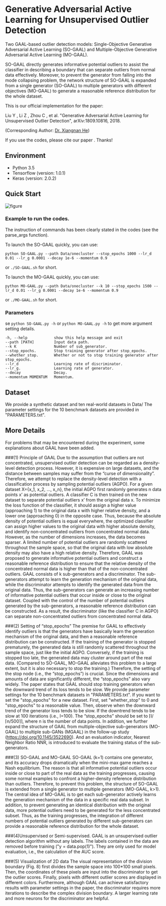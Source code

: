 # Generative Adversarial Active Learning for Unsupervised Outlier Detection
Two GAAL-based outlier detection models: Single-Objective Generative Adversarial Active Learning (SO-GAAL) and Multiple-Objective Generative Adversarial Active Learning (MO-GAAL).

SO-GAAL directly generates informative potential outliers to assist the classifier in describing a boundary that can separate outliers from normal data effectively. Moreover, to prevent the generator from falling into the mode collapsing problem, the network structure of SO-GAAL is expanded from a single generator (SO-GAAL) to multiple generators with different objectives (MO-GAAL) to generate a reasonable reference distribution for the whole dataset.

This is our official implementation for the paper:

Liu Y , Li Z , Zhou C , et al. "Generative Adversarial Active Learning for Unsupervised Outlier Detection",	arXiv:1809.10816, 2018.

(Corresponding Author: [Dr. Xiangnan He](http://www.comp.nus.edu.sg/~xiangnan/))

If you use the codes, please cite our paper . Thanks!

## Environment
- Python 3.5
- Tensorflow (version: 1.0.1)
- Keras (version: 2.0.2)

## Quick Start
![figure](./figure.png)

### Example to run the codes.
The instruction of commands has been clearly stated in the codes (see the parse_args function).

To launch the SO-GAAL quickly, you can use:
```
python SO-GAAL.py --path Data/onecluster --stop_epochs 1000 --lr_d 0.01 --lr_g 0.0001 --decay 1e-6 --momentum 0.9
```
or `./SO-GAAL.sh`  for short.


To launch the MO-GAAL quickly, you can use:
```
python MO-GAAL.py --path Data/onecluster --k 10 --stop_epochs 1500 --lr_d 0.01 --lr_g 0.0001 --decay 1e-6 --momentum 0.9
```
or `./MO-GAAL.sh`  for short.

### Parameters

se `python SO-GAAL.py -h` or `python MO-GAAL.py -h` to get more argument setting details.

```shell
-h, --help            show this help message and exit
--path [PATH]         Input data path.
--k K                 Number of sub_generator.
--stop_epochs.        Stop training generator after stop_epochs.
--whether_stop.       Whether or not to stop training generator after stop_epochs.
--lr_d                Learning rate of discriminator.
--lr_g.               Learning rate of generator.
--decay               Decay.
--momentum MOMENTUM   Momentum.
```

## Dataset
We provide a synthetic dataset and ten real-world datasets in Data/
The parameter settings for the 10 benchmark datasets are provided in "PARAMETERS.txt".

## More Details
For problems that may be encountered during the experiment, some explanations about GAAL have been added.

###(1) Principle of GAAL 
Due to the assumption that outliers are not concentrated, unsupervised outlier detection can be regarded as a density-level detection process. However, it is expensive on large datasets, and the distance between samples may suffer from the “curse of dimensionality”. Therefore, we attempt to replace the density-level detection with a classification process by sampling potential outliers (AGPO).
For a given dataset X={x_1, x_2, ..., x_n}, the initial AGPO first randomly generates n data points x’ as potential outliers. A classifier C is then trained on the new dataset to separate potential outliers x’ from the original data x. To minimize the loss function of the classifier, it should assign a higher value (approaching 1) to the original data x with higher relative density, and a lower one (approaching 0) in the opposite case. Thus, because the absolute density of potential outliers is equal everywhere, the optimized classifier can assign higher values to the original data with higher absolute density, and identify non-concentrated outliers from concentrated normal data.
However, as the number of dimensions increases, the data becomes sparser. A limited number of potential outliers are randomly scattered throughout the sample space, so that the original data with low absolute density may also have a high relative density. Therefore, GAAL was proposed to generate informative potential outliers and construct a reasonable reference distribution to ensure that the relative density of the concentrated normal data is higher than that of the non-concentrated outliers.
GAAL consists of k sub-generators and a discriminator. The sub-generators attempt to learn the generation mechanism of the original data, while the discriminator attempts to identify the generated data from the original data. Thus, the sub-generators can generate an increasing number of informative potential outliers that occur inside or close to the original dataset. Coupled with the control of the number of potential outliers generated by the sub-generators, a reasonable reference distribution can be constructed. As a result, the discriminator (like the classifier C in AGPO) can separate non-concentrated outliers from concentrated normal data.

###(2) Setting of “stop_epochs”
The premise for GAAL to effectively identify outliers is that the generators have basically learn the generation mechanism of the original data, and then a reasonable reference distribution can be constructed. If the training of the generator is stopped prematurely, the generated data is still randomly scattered throughout the sample space, just like the initial AGPO. Conversely, if the training is stopped too late, the generated data may cluster around part of the real data. (Compared to SO-GAAL, MO-GAAL alleviates this problem to a large extent, but it is also necessary to stop the training.) Therefore, the setting of the stop node (i.e., the “stop_epochs”) is crucial. 
Since the dimensions and amounts of data are significantly different, the “stop_epochs” also vary widely. The paper states that GAAL should stop training generators when the downward trend of its loss tends to be slow. We provide parameter settings for the 10 benchmark datasets in "PARAMETERS.txt". If you want to set the "stop_epochs" for a new dataset. First, set "whether_stop" to 0 and "stop_epochs" to a reasonable value. Then, observe when the downward trend of the generator loss tends to be slow.  If the downtrend tends to be slow at 100 iterations (i.e., I=100). The “stop_epochs” should be set to ⌈I/⌈n/500⌉⌉, where n is the number of data points. In addition, we further expand the structure of GAAL from  multiple-objective sub-generators (MO-GAAL) to  multiple sub-GANs (MGAAL) in the follow-up study (https://doi.org/10.1145/3522690). And an evaluation indicator, Nearest Neighbor Ratio NNR, is introduced to evaluate the training status of the sub-generators.

###(3) SO-GAAL and MO-GAAL
SO-GAAL (k=1) contains one generator, and its accuracy drops dramatically when the mini-max game reaches a Nash equilibrium. The reason is that all informative potential outliers occur inside or close to part of the real data as the training progresses, causing some normal examples to confront a higher-density reference distribution than outliers.  Therefore, to prevent this problem, the structure of SO-GAAL is extended from a single generator to multiple generators (MO-GAAL, k>1).
The central idea of MO-GAAL is to get each sub-generator actively learns the generation mechanism of the data in a specific real data subset. In addition, to prevent generating  an identical distribution with the original data, more potential outliers need to be generated for the less concentrated subset. Thus, as the training progresses, the integration of different numbers of potential outliers generated by different sub-generators can provide a reasonable reference distribution for the whole dataset.

###(4)Unsupervised or Semi-supervised.
GAAL is an unsupervised outlier detection algorithm without any labels. The labels contained in the data are removed before training ("y = data.pop(1)"). They are only used for model evaluation, i.e., the calculation of the AUC score. 

###(5) Visualization of 2D data
The visual representation of the division boundary (Fig. 8) first divides the sample space into 100*100 small pixels. Then, the coordinates of these pixels are input into the discriminator to get the outlier scores. Finally, pixels with different outlier scores are displayed in different colors. Furthermore, although GAAL can achieve satisfactory results with parameter settings in the paper, the discriminator requires more iterations to describe the complex division boundary. A larger learning rate and more neurons for the discriminator are helpful.



